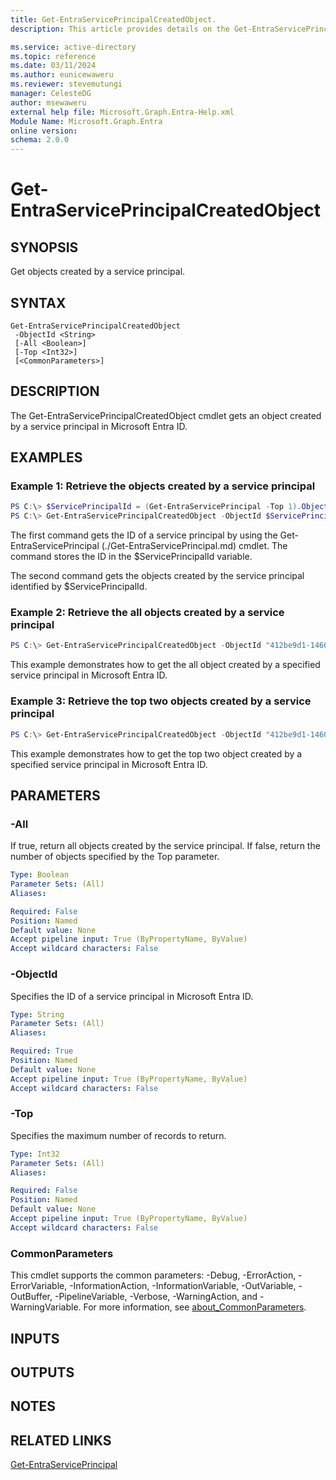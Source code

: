 ```yaml
---
title: Get-EntraServicePrincipalCreatedObject.
description: This article provides details on the Get-EntraServicePrincipalCreatedObject command.

ms.service: active-directory
ms.topic: reference
ms.date: 03/11/2024
ms.author: eunicewaweru
ms.reviewer: stevemutungi
manager: CelesteDG
author: msewaweru
external help file: Microsoft.Graph.Entra-Help.xml
Module Name: Microsoft.Graph.Entra
online version:
schema: 2.0.0
---
```


# Get-EntraServicePrincipalCreatedObject

## SYNOPSIS
Get objects created by a service principal.

## SYNTAX

```
Get-EntraServicePrincipalCreatedObject 
 -ObjectId <String>
 [-All <Boolean>] 
 [-Top <Int32>] 
 [<CommonParameters>]
```

## DESCRIPTION
The Get-EntraServicePrincipalCreatedObject cmdlet gets an object created by a service principal in Microsoft Entra ID.

## EXAMPLES

### Example 1: Retrieve the objects created by a service principal
```powershell
PS C:\> $ServicePrincipalId = (Get-EntraServicePrincipal -Top 1).ObjectId
PS C:\> Get-EntraServicePrincipalCreatedObject -ObjectId $ServicePrincipalId
```

The first command gets the ID of a service principal by using the Get-EntraServicePrincipal (./Get-EntraServicePrincipal.md) cmdlet. 
The command stores the ID in the $ServicePrincipalId variable.

The second command gets the objects created by the service principal identified by $ServicePrincipalId.


### Example 2: Retrieve the all objects created by a service principal
```powershell
PS C:\> Get-EntraServicePrincipalCreatedObject -ObjectId "412be9d1-1460-4061-8eed-cca203fcb215" -All $true
```

This example demonstrates how to get the all object created by a specified service principal in Microsoft Entra ID.  

### Example 3: Retrieve the top two objects created by a service principal
```powershell
PS C:\> Get-EntraServicePrincipalCreatedObject -ObjectId "412be9d1-1460-4061-8eed-cca203fcb215" -Top 2
```

This example demonstrates how to get the top two object created by a specified service principal in Microsoft Entra ID.  

## PARAMETERS

### -All
If true, return all objects created by the service principal.
If false, return the number of objects specified by the Top parameter.

```yaml
Type: Boolean
Parameter Sets: (All)
Aliases:

Required: False
Position: Named
Default value: None
Accept pipeline input: True (ByPropertyName, ByValue)
Accept wildcard characters: False
```

### -ObjectId
Specifies the ID of a service principal in Microsoft Entra ID.

```yaml
Type: String
Parameter Sets: (All)
Aliases:

Required: True
Position: Named
Default value: None
Accept pipeline input: True (ByPropertyName, ByValue)
Accept wildcard characters: False
```

### -Top
Specifies the maximum number of records to return.

```yaml
Type: Int32
Parameter Sets: (All)
Aliases:

Required: False
Position: Named
Default value: None
Accept pipeline input: True (ByPropertyName, ByValue)
Accept wildcard characters: False
```

### CommonParameters
This cmdlet supports the common parameters: -Debug, -ErrorAction, -ErrorVariable, -InformationAction, -InformationVariable, -OutVariable, -OutBuffer, -PipelineVariable, -Verbose, -WarningAction, and -WarningVariable. For more information, see [about_CommonParameters](http://go.microsoft.com/fwlink/?LinkID=113216).

## INPUTS

## OUTPUTS

## NOTES

## RELATED LINKS

[Get-EntraServicePrincipal](Get-EntraServicePrincipal.md)

